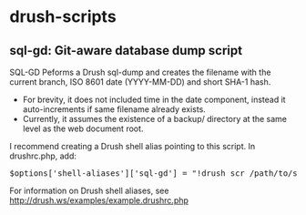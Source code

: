 drush-scripts
=============

## sql-gd: Git-aware database dump script

SQL-GD Peforms a Drush sql-dump and creates the filename with the current branch, ISO 8601 date (YYYY-MM-DD) and short SHA-1 hash.

* For brevity, it does not included time in the date component, instead it auto-increments if same filename already exists.
* Currently, it assumes the existence of a backup/ directory at the same level as the web document root.

I recommend creating a Drush shell alias pointing to this script. In drushrc.php, add:

<pre>$options['shell-aliases']['sql-gd'] = "!drush scr /path/to/sql-gd.php";</pre>

For information on Drush shell aliases, see http://drush.ws/examples/example.drushrc.php
